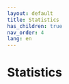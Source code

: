 ```yaml
---
layout: default
title: Statistics
has_children: true
nav_order: 4
lang: en
---
```

# Statistics


 

